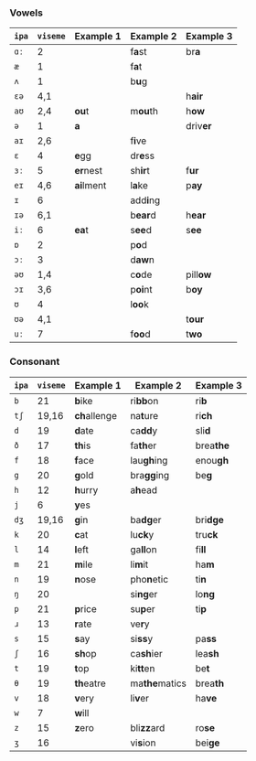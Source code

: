 ### Vowels

| `ipa` | `viseme` | Example 1     | Example 2       | Example 3   |
|-------|----------|---------------|-----------------|-------------|
| `ɑː`  | 2        |               | f**a**st        | br**a**     |
| `æ`   | 1        |               | f**a**t         |             |
| `ʌ`   | 1        |               | b**u**g         |             |
| `ɛə`  | 4,1      |               |                 | h**air**    |
| `aʊ`  | 2,4      | **ou**t       | m**ou**th       | h**ow**     |
| `ə`   | 1        | **a**         |                 | driv**er**  |
| `aɪ`  | 2,6      |               | f**i**ve        |             |
| `ɛ`   | 4        | **e**gg       | dr**e**ss       |             |
| `ɜː`  | 5        | **er**nest    | sh**ir**t       | f**ur**     |
| `eɪ`  | 4,6      | **ai**lment   | l**a**ke        | p**ay**     |
| `ɪ`   | 6        |               | add**i**ng      |             |
| `ɪə`  | 6,1      |               | b**ear**d       | h**ear**    |
| `iː`  | 6        | **ea**t       | s**ee**d        | s**ee**     |
| `ɒ`   | 2        |               | p**o**d         |             |
| `ɔː`  | 3        |               | d**aw**n        |             |
| `əʊ`  | 1,4      |               | c**o**de        | pill**ow**  |
| `ɔɪ`  | 3,6      |               | p**oi**nt       | b**oy**     |
| `ʊ`   | 4        |               | l**oo**k        |             |
| `ʊə`  | 4,1      |               |                 | t**our**    |
| `uː`  | 7        |               | f**oo**d        | t**wo**     |

### Consonant

| `ipa` | `viseme` | Example 1     | Example 2       | Example 3   |
|-------|----------|---------------|-----------------|-------------|
| `b`   | 21       | **b**ike      | ri**bb**on      | ri**b**     |
| `tʃ`  | 19,16    | **ch**allenge | na**t**ure      | ri**ch**    |
| `d`   | 19       | **d**ate      | ca**dd**y       | sli**d**    |
| `ð`   | 17       | **th**is      | fa**th**er      | brea**the** |
| `f`   | 18       | **f**ace      | lau**gh**ing    | enou**gh**  |
| `g`   | 20       | **g**old      | bra**gg**ing    | be**g**     |
| `h`   | 12       | **h**urry     | a**h**ead       |             |
| `j`   | 6        | **y**es       |                 |             |
| `dʒ`  | 19,16    | **g**in       | ba**dg**er      | bri**dge**  |
| `k`   | 20       | **c**at       | lu**ck**y       | tru**ck**   |
| `l`   | 14       | **l**eft      | ga**ll**on      | fi**ll**    |
| `m`   | 21       | **m**ile      | li**m**it       | ha**m**     |
| `n`   | 19       | **n**ose      | pho**n**etic    | ti**n**     |
| `ŋ`   | 20       |               | si**ng**er      | lo**ng**    |
| `p`   | 21       | **p**rice     | su**p**er       | ti**p**     |
| `ɹ`   | 13       | **r**ate      | ve**r**y        |             |
| `s`   | 15       | **s**ay       | si**ss**y       | pa**ss**    |
| `ʃ`   | 16       | **sh**op      | ca**sh**ier     | lea**sh**   |
| `t`   | 19       | **t**op       | ki**tt**en      | be**t**     |
| `θ`   | 19       | **th**eatre   | ma**the**matics | brea**th**  |
| `v`   | 18       | **v**ery      | li**v**er       | ha**ve**    |
| `w`   | 7        | **w**ill      |                 |             |
| `z`   | 15       | **z**ero      | bli**zz**ard    | ro**se**    |
| `ʒ`   | 16       |               | vi**s**ion      | bei**ge**   |